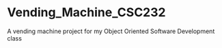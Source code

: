 # Vending_Machine_CSC232
A vending machine project for my Object Oriented Software Development class
